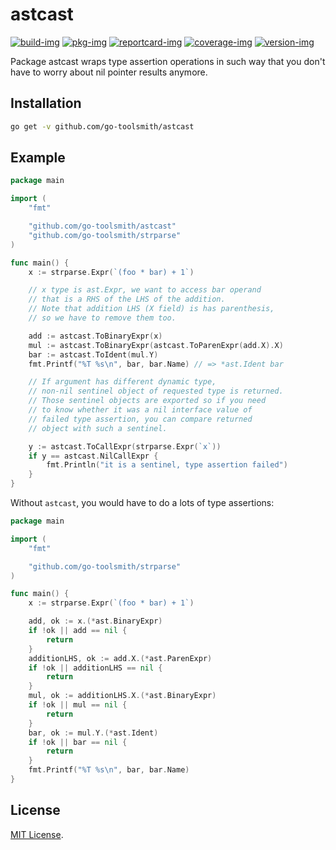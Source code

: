 # astcast

[![build-img]][build-url]
[![pkg-img]][pkg-url]
[![reportcard-img]][reportcard-url]
[![coverage-img]][coverage-url]
[![version-img]][version-url]

Package astcast wraps type assertion operations in such way that you don't have
to worry about nil pointer results anymore.

## Installation

```bash
go get -v github.com/go-toolsmith/astcast
```

## Example

```go
package main

import (
	"fmt"

	"github.com/go-toolsmith/astcast"
	"github.com/go-toolsmith/strparse"
)

func main() {
	x := strparse.Expr(`(foo * bar) + 1`)

	// x type is ast.Expr, we want to access bar operand
	// that is a RHS of the LHS of the addition.
	// Note that addition LHS (X field) is has parenthesis,
	// so we have to remove them too.

	add := astcast.ToBinaryExpr(x)
	mul := astcast.ToBinaryExpr(astcast.ToParenExpr(add.X).X)
	bar := astcast.ToIdent(mul.Y)
	fmt.Printf("%T %s\n", bar, bar.Name) // => *ast.Ident bar

	// If argument has different dynamic type,
	// non-nil sentinel object of requested type is returned.
	// Those sentinel objects are exported so if you need
	// to know whether it was a nil interface value of
	// failed type assertion, you can compare returned
	// object with such a sentinel.

	y := astcast.ToCallExpr(strparse.Expr(`x`))
	if y == astcast.NilCallExpr {
		fmt.Println("it is a sentinel, type assertion failed")
	}
}
```

Without `astcast`, you would have to do a lots of type assertions:

```go
package main

import (
	"fmt"

	"github.com/go-toolsmith/strparse"
)

func main() {
	x := strparse.Expr(`(foo * bar) + 1`)

	add, ok := x.(*ast.BinaryExpr)
	if !ok || add == nil {
		return
	}
	additionLHS, ok := add.X.(*ast.ParenExpr)
	if !ok || additionLHS == nil {
		return
	}
	mul, ok := additionLHS.X.(*ast.BinaryExpr)
	if !ok || mul == nil {
		return
	}
	bar, ok := mul.Y.(*ast.Ident)
	if !ok || bar == nil {
		return
	}
	fmt.Printf("%T %s\n", bar, bar.Name)
}
```

## License

[MIT License](LICENSE).

[build-img]: https://github.com/go-toolsmith/astinfo/workflows/build/badge.svg
[build-url]: https://github.com/go-toolsmith/astinfo/actions
[pkg-img]: https://pkg.go.dev/badge/go-toolsmith/astinfo
[pkg-url]: https://pkg.go.dev/github.com/go-toolsmith/astinfo
[reportcard-img]: https://goreportcard.com/badge/go-toolsmith/astinfo
[reportcard-url]: https://goreportcard.com/report/go-toolsmith/astinfo
[coverage-img]: https://codecov.io/gh/go-toolsmith/astinfo/branch/main/graph/badge.svg
[coverage-url]: https://codecov.io/gh/go-toolsmith/astinfo
[version-img]: https://img.shields.io/github/v/release/go-toolsmith/astinfo
[version-url]: https://github.com/go-toolsmith/astinfo/releases
